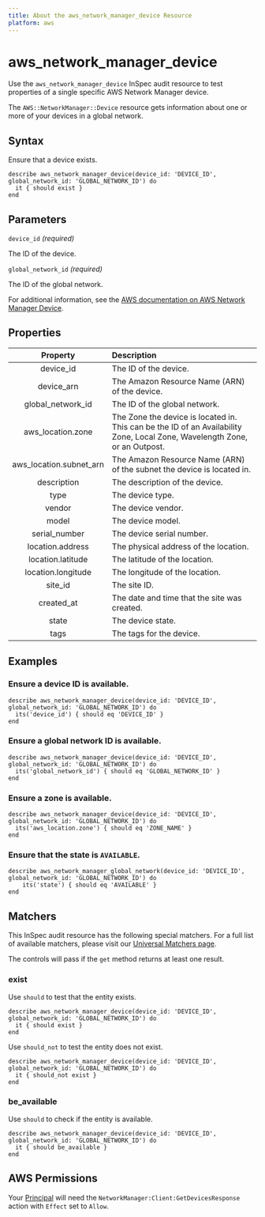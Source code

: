 ```yaml
---
title: About the aws_network_manager_device Resource
platform: aws
---
```


# aws_network_manager_device

Use the `aws_network_manager_device` InSpec audit resource to test properties of a single specific AWS Network Manager device.

The `AWS::NetworkManager::Device` resource gets information about one or more of your devices in a global network.

## Syntax

Ensure that a device exists.

    describe aws_network_manager_device(device_id: 'DEVICE_ID', global_network_id: 'GLOBAL_NETWORK_ID') do
      it { should exist }
    end

## Parameters

`device_id` _(required)_

The ID of the device.

`global_network_id` _(required)_

The ID of the global network.

For additional information, see the [AWS documentation on AWS Network Manager Device](https://docs.aws.amazon.com/AWSCloudFormation/latest/UserGuide/aws-resource-networkmanager-device.html).

## Properties

| Property | Description |
| :---: | :--- |
| device_id | The ID of the device. |
| device_arn | The Amazon Resource Name (ARN) of the device. |
| global_network_id | The ID of the global network. |
| aws_location.zone | The Zone the device is located in. This can be the ID of an Availability Zone, Local Zone, Wavelength Zone, or an Outpost. |
| aws_location.subnet_arn | The Amazon Resource Name (ARN) of the subnet the device is located in. |
| description | The description of the device. |
| type | The device type. |
| vendor | The device vendor. |
| model | The device model. |
| serial_number | The device serial number. |
| location.address | The physical address of the location. |
| location.latitude | The latitude of the location. |
| location.longitude | The longitude of the location. |
| site_id | The site ID. |
| created_at | The date and time that the site was created. |
| state | The device state. |
| tags | The tags for the device. |

## Examples

### Ensure a device ID is available.

    describe aws_network_manager_device(device_id: 'DEVICE_ID', global_network_id: 'GLOBAL_NETWORK_ID') do
      its('device_id') { should eq 'DEVICE_ID' }
    end

### Ensure a global network ID is available.

    describe aws_network_manager_device(device_id: 'DEVICE_ID', global_network_id: 'GLOBAL_NETWORK_ID') do
      its('global_network_id') { should eq 'GLOBAL_NETWORK_ID' }
    end

### Ensure a zone is available.

    describe aws_network_manager_device(device_id: 'DEVICE_ID', global_network_id: 'GLOBAL_NETWORK_ID') do
      its('aws_location.zone') { should eq 'ZONE_NAME' }
    end

### Ensure that the state is `AVAILABLE`.

    describe aws_network_manager_global_network(device_id: 'DEVICE_ID', global_network_id: 'GLOBAL_NETWORK_ID') do
        its('state') { should eq 'AVAILABLE' }
    end

## Matchers

This InSpec audit resource has the following special matchers. For a full list of available matchers, please visit our [Universal Matchers page](https://www.inspec.io/docs/reference/matchers/).

The controls will pass if the `get` method returns at least one result.

### exist

Use `should` to test that the entity exists.

    describe aws_network_manager_device(device_id: 'DEVICE_ID', global_network_id: 'GLOBAL_NETWORK_ID') do
      it { should exist }
    end

Use `should_not` to test the entity does not exist.

    describe aws_network_manager_device(device_id: 'DEVICE_ID', global_network_id: 'GLOBAL_NETWORK_ID') do
      it { should_not exist }
    end

### be_available

Use `should` to check if the entity is available.

    describe aws_network_manager_device(device_id: 'DEVICE_ID', global_network_id: 'GLOBAL_NETWORK_ID') do
      it { should be_available }
    end

## AWS Permissions

Your [Principal](https://docs.aws.amazon.com/IAM/latest/UserGuide/intro-structure.html#intro-structure-principal) will need the `NetworkManager:Client:GetDevicesResponse` action with `Effect` set to `Allow`.
